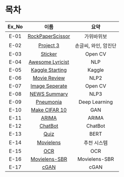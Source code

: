 # 목차

|Ex_No|이름|요약|
|:------:|:---:|:---:|
|E-01|[RockPaperScissor](https://github.com/youngchurl/EXPLORATION/blob/main/%5BE-01%5DRockscissorPaper/%5BE-01%5DRockPaperScissor.ipynb)|가위바위보|
|E-02|[Project 3](https://github.com/youngchurl/EXPLORATION/blob/main/%5BE-02%5D%20Project%203/%5BE-02%5D%20Project%203.ipynb)|손글씨, 와인, 암진단|
|E-03|[Sticker](https://github.com/youngchurl/EXPLORATION/blob/main/%5BE-03%5D%20Sticker/%5BE-03%5D%20Sticker.ipynb)|Open CV|
|E-04|[Awesome Lyricist](https://github.com/youngchurl/EXPLORATION/blob/main/%5BE-04%5D%20Awesome%20lyricist/%5BE-04%5D%20Awesome%20lyricist.ipynb)|NLP|
|E-05|[Kaggle Starting](https://github.com/youngchurl/EXPLORATION/blob/main/%5BE-05%5D%20Kaggle%20Starting/%5BE-05%5D%20Kaggle%20Starting.ipynb)|Kaggle|
|E-06|[Movie Review](https://github.com/youngchurl/EXPLORATION/blob/main/%5BE-06%5D%20Movie%20Review/%5BE-06%5D%20Movie%20Review%20(1).ipynb)|NLP2|
|E-07|[Image Seperate](https://github.com/youngchurl/EXPLORATION/blob/main/%5BE-07%5D%20Image%20Seperate/%5BE-07%5D%20Image%20seperate%20(1).ipynb)|Open CV|
|E-08|[NEWS Summary](https://github.com/youngchurl/EXPLORATION/blob/main/%5BE-08%5D%20NEWS%20Summary/%5BE-08%5D%20NEWS%20Summary.ipynb)|NLP3|
|E-09|[Pneumonia](https://github.com/youngchurl/EXPLORATION/blob/main/%5BE-09%5D%20Pneumonia/%5BE-09%5D%20Pneumonia.ipynb)|Deep Learning|
|E-10|[Make CIFAR 10](https://github.com/youngchurl/EXPLORATION/blob/main/%5BE-10%5D%20Make%20CIFAR%2010/%5BE-10%5D%20Make%20CIFAR.ipynb)|GAN|
|E-11|[ARIMA](https://github.com/youngchurl/EXPLORATION/blob/main/%5BE-11%5D%20ARIMA/%5BE-11%5D%20ARIMA.ipynb)|ARIMA|
|E-12|[ChatBot](https://github.com/youngchurl/EXPLORATION/blob/main/%5BE-12%5D%20ChatBot/%5BE-12%5D%20ChatBot.ipynb)|ChatBot|
|E-13|[Quiz](https://github.com/youngchurl/EXPLORATION/blob/main/%5BE-13%5D%20Quiz/%5BE-13%5D%20Quiz.ipynb)|BERT|
|E-14|[Movielens](https://github.com/youngchurl/EXPLORATION/blob/main/%5BE-14%5D%20Movielens/%5BE-14%5D%20Movielens.ipynb)|추천 시스템|
|E-15|[OCR](https://github.com/youngchurl/EXPLORATION/blob/main/%5BE-15%5D%20OCR/%5BE-15%5D%20OCR.ipynb)|OCR|
|E-16|[Movielens-SBR](https://github.com/youngchurl/EXPLORATION/blob/main/%5BE-16%5D%20Movielen/%5BE-16%5D%20Movielens%20-%20SBR.ipynb)|Movielens-SBR|
|E-17|[cGAN](https://github.com/youngchurl/EXPLORATION/blob/main/%5BE-17%5D%20cGAN/%5BE_17%5D_cGAN.ipynb)|cGAN|
